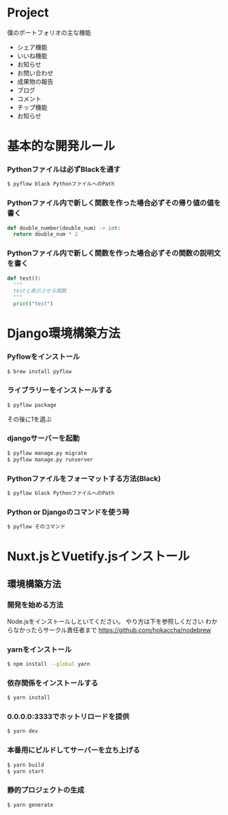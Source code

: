 # Project

僕のポートフォリオの主な機能

- シェア機能
- いいね機能
- お知らせ
- お問い合わせ
- 成果物の報告
- ブログ
- コメント
- チップ機能
- お知らせ

# 基本的な開発ルール

### Pythonファイルは必ずBlackを通す
```bash
$ pyflow black PythonファイルへのPath
```

### Pythonファイル内で新しく関数を作った場合必ずその帰り値の値を書く

```python
def double_number(double_num) -> int:
  return double_num * 2
```

### Pythonファイル内で新しく関数を作った場合必ずその関数の説明文を書く

```python
def test():
  """
  testと表示させる関数
  """
  print("test")
```

# Django環境構築方法

### Pyflowをインストール
```bash
$ brew install pyflow
```

### ライブラリーをインストールする
```bash
$ pyflow package
```
その後に1を選ぶ


### djangoサーバーを起動
```bash
$ pyflow manage.py migrate
$ pyflow manage.py runserver
```

### Pythonファイルをフォーマットする方法(Black)
```bash
$ pyflow black PythonファイルへのPath
```

### Python or Djangoのコマンドを使う時
```bash
$ pyflow そのコマンド
```

# Nuxt.jsとVuetify.jsインストール
## 環境構築方法

### 開発を始める方法
Node.jsをインストールしといてください。
やり方は下を参照しください
わからなかったらサークル責任者まで
https://github.com/hokaccha/nodebrew

### yarnをインストール
```bash
$ npm install --global yarn
```

### 依存関係をインストールする
```bash
$ yarn install
```

### 0.0.0.0:3333でホットリロードを提供
```bash
$ yarn dev
```

### 本番用にビルドしてサーバーを立ち上げる
```bash
$ yarn build
$ yarn start
```

### 静的プロジェクトの生成
```bash
$ yarn generate
```
